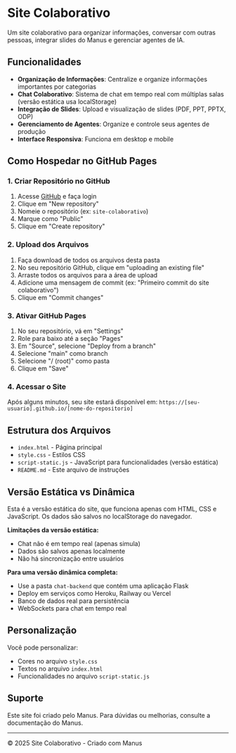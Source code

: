 # Site Colaborativo

Um site colaborativo para organizar informações, conversar com outras pessoas, integrar slides do Manus e gerenciar agentes de IA.

## Funcionalidades

- **Organização de Informações**: Centralize e organize informações importantes por categorias
- **Chat Colaborativo**: Sistema de chat em tempo real com múltiplas salas (versão estática usa localStorage)
- **Integração de Slides**: Upload e visualização de slides (PDF, PPT, PPTX, ODP)
- **Gerenciamento de Agentes**: Organize e controle seus agentes de produção
- **Interface Responsiva**: Funciona em desktop e mobile

## Como Hospedar no GitHub Pages

### 1. Criar Repositório no GitHub

1. Acesse [GitHub](https://github.com) e faça login
2. Clique em "New repository"
3. Nomeie o repositório (ex: `site-colaborativo`)
4. Marque como "Public"
5. Clique em "Create repository"

### 2. Upload dos Arquivos

1. Faça download de todos os arquivos desta pasta
2. No seu repositório GitHub, clique em "uploading an existing file"
3. Arraste todos os arquivos para a área de upload
4. Adicione uma mensagem de commit (ex: "Primeiro commit do site colaborativo")
5. Clique em "Commit changes"

### 3. Ativar GitHub Pages

1. No seu repositório, vá em "Settings"
2. Role para baixo até a seção "Pages"
3. Em "Source", selecione "Deploy from a branch"
4. Selecione "main" como branch
5. Selecione "/ (root)" como pasta
6. Clique em "Save"

### 4. Acessar o Site

Após alguns minutos, seu site estará disponível em:
`https://[seu-usuario].github.io/[nome-do-repositorio]`

## Estrutura dos Arquivos

- `index.html` - Página principal
- `style.css` - Estilos CSS
- `script-static.js` - JavaScript para funcionalidades (versão estática)
- `README.md` - Este arquivo de instruções

## Versão Estática vs Dinâmica

Esta é a versão estática do site, que funciona apenas com HTML, CSS e JavaScript. Os dados são salvos no localStorage do navegador.

**Limitações da versão estática:**
- Chat não é em tempo real (apenas simula)
- Dados são salvos apenas localmente
- Não há sincronização entre usuários

**Para uma versão dinâmica completa:**
- Use a pasta `chat-backend` que contém uma aplicação Flask
- Deploy em serviços como Heroku, Railway ou Vercel
- Banco de dados real para persistência
- WebSockets para chat em tempo real

## Personalização

Você pode personalizar:
- Cores no arquivo `style.css`
- Textos no arquivo `index.html`
- Funcionalidades no arquivo `script-static.js`

## Suporte

Este site foi criado pelo Manus. Para dúvidas ou melhorias, consulte a documentação do Manus.

---

© 2025 Site Colaborativo - Criado com Manus

